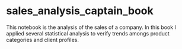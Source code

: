 # sales_analysis_captain_book
This notebook is the analysis of the sales of a company. In this book I applied several statistical analysis to verify trends amongs product categories and client profiles.
